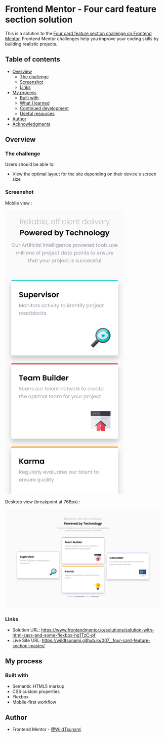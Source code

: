 # Frontend Mentor - Four card feature section solution

This is a solution to the [Four card feature section challenge on Frontend Mentor](https://www.frontendmentor.io/challenges/four-card-feature-section-weK1eFYK). Frontend Mentor challenges help you improve your coding skills by building realistic projects. 

## Table of contents

- [Overview](#overview)
  - [The challenge](#the-challenge)
  - [Screenshot](#screenshot)
  - [Links](#links)
- [My process](#my-process)
  - [Built with](#built-with)
  - [What I learned](#what-i-learned)
  - [Continued development](#continued-development)
  - [Useful resources](#useful-resources)
- [Author](#author)
- [Acknowledgments](#acknowledgments)

## Overview

### The challenge

Users should be able to:

- View the optimal layout for the site depending on their device's screen size

### Screenshot

Mobile view :

<img src="images/screens/mobile_view.png" alt="">

Desktop view (breakpoint at 768px) :

<img src="images/screens/desktop_view.png" alt="">

### Links

- Solution URL: https://www.frontendmentor.io/solutions/solution-with-html-sass-and-some-flexbox-hg1TzC-pf
- Live Site URL: https://wildtsunami.github.io/007__four-card-feature-section-master/

## My process

### Built with

- Semantic HTML5 markup
- CSS custom properties
- Flexbox
- Mobile-first workflow

## Author

- Frontend Mentor - [@WildTsunami](https://www.frontendmentor.io/profile/WildTsunami)

